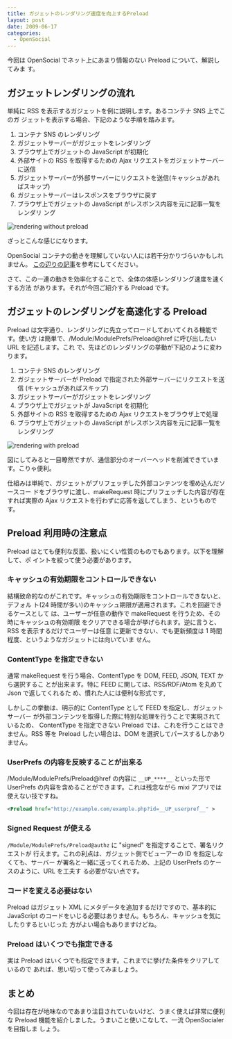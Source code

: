 ```yaml
---
title: ガジェットのレンダリング速度を向上するPreload
layout: post
date: 2009-06-17
categories:
  - OpenSocial
---
```

今回は OpenSocial でネット上にあまり情報のない Preload について、解説してみま
す。

## ガジェットレンダリングの流れ

単純に RSS を表示するガジェットを例に説明します。あるコンテナ SNS 上でこのガ
ジェットを表示する場合、下記のような手順を踏みます。

1.  コンテナ SNS のレンダリング
2.  ガジェットサーバーがガジェットをレンダリング
3.  ブラウザ上でガジェットの JavaScript が初期化
4.  外部サイトの RSS を取得するための Ajax リクエストをガジェットサーバーに送信
5.  ガジェットサーバーが外部サーバーにリクエストを送信(キャッシュがあればスキップ)
6.  ガジェットサーバーはレスポンスをブラウザに戻す
7.  ブラウザ上でガジェットの JavaScript がレスポンス内容を元に記事一覧をレンダリ
    ング

![rendering without
preload](https://www.websequencediagrams.com/cgi-bin/cdraw?lz=cGFydGljaXBhbnQgIlJlbW90ZSBTZXJ2ZXIiCgAPDUdhZGdldAAHFUJyb3dzZXIKCgoAGA0tPgASBzogcmVuZGVyaW5nIGcAQgUKbm90ZSBvdmVyADUIOiBKUyBpbml0KCkKAEkHLT4AZw06IHJlcXVlc3QgZXh0ZXJuYWwgY29udGVudAphY3RpdmF0ZSAAgRgNAH4QAIFRDQBECgA0EQCBeQ0KAIIHDS0AgQETc3BvbnNlAIEDCWRlADIXAIICGgA7BwCBRhEAQAsAgUsOAIIrEwCCWQk&s=napkin)

ざっとこんな感じになります。

OpenSocial コンテナの動きを理解していない人には若干分かりづらいかもしれません。
[この辺りの記事](http://devlog.agektmr.com/archives/363)を参考にしてください。

さて、この一連の動きを効率化することで、全体の体感レンダリング速度を速くする方法
があります。それが今回ご紹介する Preload です。

## ガジェットのレンダリングを高速化する Preload

Preload は文字通り、レンダリングに先立ってロードしておいてくれる機能です。使い方
は簡単で、/Module/ModulePrefs/Preload@href に呼び出したい URL を記述します。これ
で、先ほどのレンダリングの挙動が下記のように変わります。

1.  コンテナ SNS のレンダリング
2.  ガジェットサーバーが Preload で指定された外部サーバーにリクエストを送信
    (キャッシュがあればスキップ)
3.  ガジェットサーバーがガジェットをレンダリング
4.  ブラウザ上でガジェットが JavaScript を初期化
5.  外部サイトの RSS を取得するための Ajax リクエストをブラウザ上で処理
6.  ブラウザ上でガジェットの JavaScript がレスポンス内容を元に記事一覧をレンダリング

![rendering with
preload](https://www.websequencediagrams.com/cgi-bin/cdraw?lz=cGFydGljaXBhbnQgIlJlbW90ZSBTZXJ2ZXIiCgAPDUdhZGdldAAHFUJyb3dzZXIKCgAXDS0-AEINOiByZXF1ZXN0IGNvbnRlbnQKYWN0aXZhdGUgAGoNCgB4DS0tPgBsDTogcmVzcG9uc2UAPglkZQAyFwCAfw8AgR8HOiByZW5kZXJpbmcgZwCBTwUKbm90ZSBvdmVyAIFCCDogSlMgaW5pdCgpCgCBVgcANQtwcmVsb2FkZWQAJRQAVAkK&s=napkin)

図にしてみると一目瞭然ですが、通信部分のオーバーヘッドを削減できています。こりゃ便利。

仕組みは単純で、ガジェットがプリフェッチした外部コンテンツを埋め込んだソースコー
ドをブラウザに渡し、makeRequest 時にプリフェッチした内容が存在すれば実際の Ajax
リクエストを行わずに応答を返してしまう、というものです。

## Preload 利用時の注意点

Preload はとても便利な反面、扱いにくい性質のものでもあります。以下を理解して、ポ
イントを絞って使う必要があります。

### キャッシュの有効期限をコントロールできない

結構致命的なのがこれです。キャッシュの有効期限をコントロールできないと、デフォル
ト(24 時間が多い)のキャッシュ期限が適用されます。これを回避できるケースとして
は、ユーザーが任意の動作で makeRequest を行うため、その時にキャッシュの有効期限
をクリアできる場合が挙げられます。逆に言うと、RSS を表示するだけでユーザーは任意
に更新できない、でも更新頻度は 1 時間程度、というようなガジェットには向いていま
せん。

### ContentType を指定できない

通常 makeRequest を行う場合、ContentType を DOM, FEED, JSON, TEXT から選択するこ
とが出来ます。特に FEED に関しては、RSS/RDF/Atom を丸めて Json で返してくれるた
め、慣れた人には便利な形式です,

しかしこの挙動は、明示的に ContentType として FEED を指定し、ガジェットサーバー
が外部コンテンツを取得した際に特別な処理を行うことで実現されているため、
ContentType を指定できない Preload では、これを行うことはできません。RSS 等を
Preload したい場合は、DOM を選択してパースするしかありません。

### UserPrefs の内容を反映することが出来る

/Module/ModulePrefs/Preload@href の内容に `__UP_****__` といった形で UserPrefs
の内容を含めることができます。これは残念ながら mixi アプリでは使えない技ですね。

```xml
<Preload href="http://example.com/example.php?id=__UP_userpref__" >
```

### Signed Request が使える

`/Module/ModulePrefs/Preload@authz` に "signed" を指定することで、署名リクエストが
行えます。これの利点は、ガジェット側でビューアーの ID を指定しなくても、サーバー
が署名と一緒に送ってくれるため、上記の UserPrefs のケースのように、URL を工夫す
る必要がない点です。

### コードを変える必要はない

Preload はガジェット XML にメタデータを追加するだけですので、基本的に JavaScript
のコードをいじる必要はありません。もちろん、キャッシュを気にしたりするといじった
方がよい場合もありますけどね。

### Preload はいくつでも指定できる

実は Preload はいくつでも指定できます。これまでに挙げた条件をクリアしているので
あれば、思い切って使ってみましょう。

## まとめ

今回は存在が地味なのであまり注目されていないけど、うまく使えば非常に便利な
Preload 機能を紹介しました。うまいこと使いこなして、一流 OpenSocialer を目指しま
しょう。
